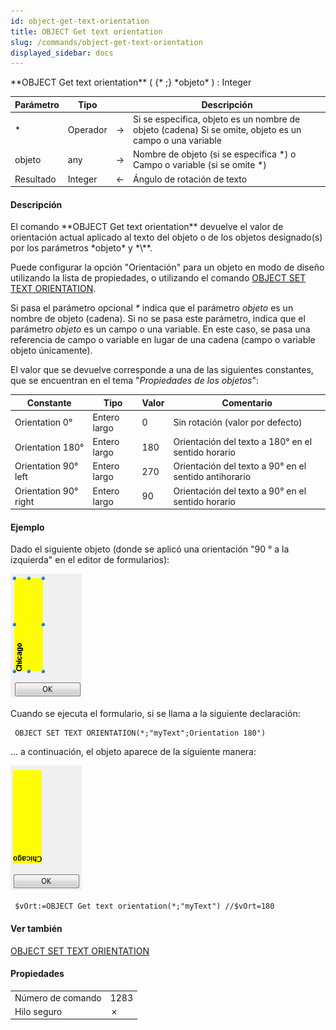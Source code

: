 ```yaml
---
id: object-get-text-orientation
title: OBJECT Get text orientation
slug: /commands/object-get-text-orientation
displayed_sidebar: docs
---
```


<!--REF #_command_.OBJECT Get text orientation.Syntax-->**OBJECT Get text orientation** ( {* ;} *objeto* ) : Integer<!-- END REF-->
<!--REF #_command_.OBJECT Get text orientation.Params-->
| Parámetro | Tipo |  | Descripción |
| --- | --- | --- | --- |
| * | Operador | &#8594;  | Si se especifica, objeto es un nombre de objeto (cadena) Si se omite, objeto es un campo o una variable |
| objeto | any | &#8594;  | Nombre de objeto (si se especifica *) o <br/>Campo o variable (si se omite *) |
| Resultado | Integer | &#8592; | Ángulo de rotación de texto |

<!-- END REF-->

#### Descripción 

<!--REF #_command_.OBJECT Get text orientation.Summary-->El comando **OBJECT Get text orientation** devuelve el valor de orientación actual aplicado al texto del objeto o de los objetos designado(s) por los parámetros *objeto* y *\**.<!-- END REF-->

Puede configurar la opción "Orientación" para un objeto en modo de diseño utilizando la lista de propiedades, o utilizando el comando [OBJECT SET TEXT ORIENTATION](object-set-text-orientation.md).

Si pasa el parámetro opcional *\** indica que el parámetro *objeto* es un nombre de objeto (cadena). Si no se pasa este parámetro, indica que el parámetro *objeto* es un campo o una variable. En este caso, se pasa una referencia de campo o variable en lugar de una cadena (campo o variable objeto únicamente).

El valor que se devuelve corresponde a una de las siguientes constantes, que se encuentran en el tema "*Propiedades de los objetos*":

| Constante             | Tipo         | Valor | Comentario                                            |
| --------------------- | ------------ | ----- | ----------------------------------------------------- |
| Orientation 0°        | Entero largo | 0     | Sin rotación (valor por defecto)                      |
| Orientation 180°      | Entero largo | 180   | Orientación del texto a 180° en el sentido horario    |
| Orientation 90° left  | Entero largo | 270   | Orientación del texto a 90° en el sentido antihorario |
| Orientation 90° right | Entero largo | 90    | Orientación del texto a 90° en el sentido horario     |

#### Ejemplo 

Dado el siguiente objeto (donde se aplicó una orientación "90 ° a la izquierda" en el editor de formularios):

![](../assets/en/commands/pict1209704.fr.png)

Cuando se ejecuta el formulario, si se llama a la siguiente declaración:

```4d
 OBJECT SET TEXT ORIENTATION(*;"myText";Orientation 180°)
```

... a continuación, el objeto aparece de la siguiente manera:

![](../assets/en/commands/pict1209706.fr.png)

```4d
 $vOrt:=OBJECT Get text orientation(*;"myText") //$vOrt=180
```

#### Ver también 

[OBJECT SET TEXT ORIENTATION](object-set-text-orientation.md)  

#### Propiedades

|  |  |
| --- | --- |
| Número de comando | 1283 |
| Hilo seguro | &cross; |


